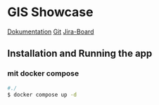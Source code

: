 # GIS Showcase
[Dokumentation](https://confluence.telekom-mms.com/display/ipozgbp/GIS)
[Git](https://git.t-systems-mms.com/users/rahe/repos/gis-showcase/browse)
[Jira-Board](https://jira.t-systems-mms.com/secure/RapidBoard.jspa?projectKey=GISPOC&rapidView=17841)


## Installation and Running the app

### mit docker compose
```bash
#./
$ docker compose up -d
```